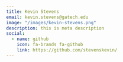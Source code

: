 ```yaml
---
title: Kevin Stevens
email: kevin.stevens@gatech.edu
image: "/images/kevin-stevens.png"
description: this is meta description
social:
  - name: github
    icon: fa-brands fa-github
    link: https://github.com/stevenskevin/
---
```

